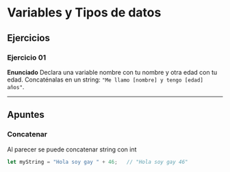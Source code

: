 # Variables y Tipos de datos

## Ejercicios

### Ejercicio 01
**Enunciado**
Declara una variable nombre con tu nombre y otra edad con tu edad. 
Concaténalas en un string: `"Me llamo [nombre] y tengo [edad] años"`.


---
## Apuntes

### Concatenar  
Al parecer se puede concatenar string con int
```js
let myString = "Hola soy gay " + 46;   // "Hola soy gay 46" 
```



